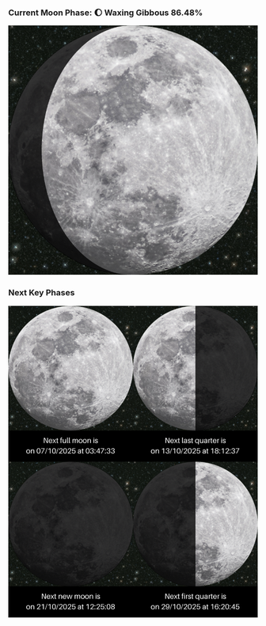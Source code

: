### Current Moon Phase: 🌔 Waxing Gibbous 86.48%
![Moon Phase](moonphase.png)
### Next Key Phases
![Gallery](gallery.png)